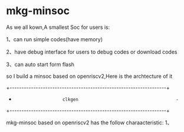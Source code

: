# mkg-minsoc
As we all kown,A smallest Soc for users is:

1、can run simple codes(have memory) 

2、have debug interface for users to debug codes or download codes

3、can auto start form flash 

so I build a minsoc based on openriscv2,Here is the archtecture of it

+------------------------------------------------------------------+
-                       clkgen                                     -                                      
+------------------------------------------------------------------+







mkg-minsoc based on openriscv2 has the follow charaacteristic:
1、
